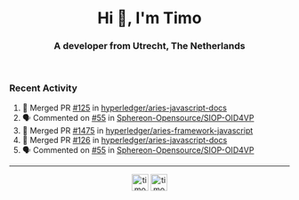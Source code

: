 <h1 align="center">Hi 👋, I'm Timo</h1>
<h3 align="center">A developer from Utrecht, The Netherlands</h3>
<br/>
<!-- https://github.com/rahuldkjain/github-profile-readme-generator --!>

<!--  <p align="left"><img src="https://github-readme-stats.vercel.app/api?username=timoglastra&show_icons=true&count_private=true&" alt="timoglastra" /></p> --!>

<!--
Github language stats
<p align="left"><img src="https://github-readme-stats.vercel.app/api/top-langs/?username=timoglastra&layout=compact" alt="timoglastra" /><p>
-->

<!-- Codestats language stats -->
<!-- <p align="left"><img src="https://codestats-readme.vercel.app/api/top-langs/?username=timoglastra&layout=compact&language_count=12" alt="timoglastra" /><p>    --!>
  
<h3>Recent Activity</h3>

<!--START_SECTION:activity-->
1. 🎉 Merged PR [#125](https://github.com/hyperledger/aries-javascript-docs/pull/125) in [hyperledger/aries-javascript-docs](https://github.com/hyperledger/aries-javascript-docs)
2. 🗣 Commented on [#55](https://github.com/Sphereon-Opensource/SIOP-OID4VP/issues/55) in [Sphereon-Opensource/SIOP-OID4VP](https://github.com/Sphereon-Opensource/SIOP-OID4VP)
3. 🎉 Merged PR [#1475](https://github.com/hyperledger/aries-framework-javascript/pull/1475) in [hyperledger/aries-framework-javascript](https://github.com/hyperledger/aries-framework-javascript)
4. 🎉 Merged PR [#126](https://github.com/hyperledger/aries-javascript-docs/pull/126) in [hyperledger/aries-javascript-docs](https://github.com/hyperledger/aries-javascript-docs)
5. 🗣 Commented on [#55](https://github.com/Sphereon-Opensource/SIOP-OID4VP/issues/55) in [Sphereon-Opensource/SIOP-OID4VP](https://github.com/Sphereon-Opensource/SIOP-OID4VP)
<!--END_SECTION:activity-->

---

<p align="center">
<a href="https://twitter.com/timoglastra" target="blank"><img align="center" src="https://cdn.jsdelivr.net/npm/simple-icons@3.0.1/icons/twitter.svg" alt="timoglastra" height="30" width="30" /></a>
<a href="https://linkedin.com/in/timoglastra" target="blank"><img align="center" src="https://cdn.jsdelivr.net/npm/simple-icons@3.0.1/icons/linkedin.svg" alt="timoglastra" height="30" width="30" /></a>
</p>



